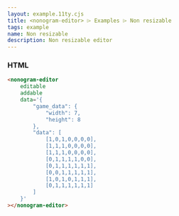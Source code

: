 ```yaml
---
layout: example.11ty.cjs
title: <nonogram-editor> ⌲ Examples ⌲ Non resizable
tags: example
name: Non resizable
description: Non resizable editor
---
```


<nonogram-editor editable addable
    data='{
        "game_data": {
            "width": 7, 
            "height": 8
        }, 
        "data": [
            [1,0,1,0,0,0,0],
            [1,1,1,0,0,0,0],
            [1,1,1,0,0,0,0],
            [0,1,1,1,1,0,0],
            [0,1,1,1,1,1,1],
            [0,0,1,1,1,1,1],
            [1,0,1,0,1,1,1],
            [0,1,1,1,1,1,1]
        ]
    }'></nonogram-editor>

<h3>HTML</h3>

```html
<nonogram-editor 
    editable 
    addable
    data='{
        "game_data": {
            "width": 7, 
            "height": 8
        }, 
        "data": [
            [1,0,1,0,0,0,0],
            [1,1,1,0,0,0,0],
            [1,1,1,0,0,0,0],
            [0,1,1,1,1,0,0],
            [0,1,1,1,1,1,1],
            [0,0,1,1,1,1,1],
            [1,0,1,0,1,1,1],
            [0,1,1,1,1,1,1]
        ]
    }'
></nonogram-editor>
```
